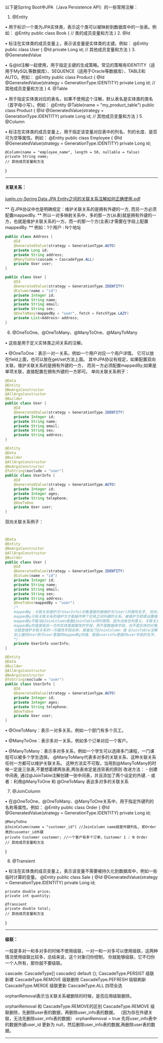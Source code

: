 
以下是Spring Boot中JPA（Java Persistence API）的一些常用注解：

1. @Entity

• 用于标识一个类为JPA实体类，表示这个类可以被映射到数据库中的一张表。例如：
@Entity
public class Book {
// 类的成员变量和方法
}
2. @Id

• 标注在实体类的成员变量上，表示该变量是实体类的主键。例如：
@Entity
public class User {
@Id
private Long id;
// 其他成员变量和方法
}
3. @GeneratedValue

• 与@Id注解一起使用，用于指定主键的生成策略。常见的策略有IDENTITY（适用于MySQL等数据库）、SEQUENCE（适用于Oracle等数据库）、TABLE和AUTO。例如：
@Entity
public class Product {
@Id
@GeneratedValue(strategy = GenerationType.IDENTITY)
private Long id;
// 其他成员变量和方法
}
4. @Table

• 用于指定实体类对应的表名，如果不使用这个注解，默认表名是实体类的类名（首字母小写）。例如：
@Entity
@Table(name = "my_product_table")
public class Product {
@Id
@GeneratedValue(strategy = GenerationType.IDENTITY)
private Long id;
// 其他成员变量和方法
}
5. @Column

• 标注在实体类的成员变量上，用于指定该变量对应表中的列名、列的长度、是否可为空等属性。例如：
@Entity
public class Employee {
@Id
@GeneratedValue(strategy = GenerationType.IDENTITY)
private Long id;

    @Column(name = "employee_name", length = 50, nullable = false)
    private String name;
    // 其他成员变量和方法
}

---
#### 关联关系：

[juejin.cn-Spring Data JPA Entity之间的关联关系注解如何正确使用.pdf](juejin.cn-Spring%20Data%20JPA%20Entity%3F%3F%3F%3F%3F%3F%3F%3F%3F%3F%3F%3F%3F%3F%3F.pdf)

** 在JPA协议中也是明确规定：维护关联关系的是拥有外键的一方, 而另一方必须配置mappedBy.
** 所以一对多映射关系中，多的那一方(从表)就是拥有外键的一方，也就是维护关联关系的一方。而一的那一个方(主表)才需要在字段上配置mappedBy.
** 例如：1个用户 : N个地址
```java
public class Address {
    @Id
    @GeneratedValue(strategy = GenerationType.AUTO)
    private Long id;
    private String address;
    @ManyToOne(cascade = CascadeType.ALL)
    private User user;
}

public class User {
    @Id
    @GeneratedValue(strategy = GenerationType.IDENTITY)
    @Column(name = "id")
    private Integer id;
    private String name;
    private String email;
    private String sex;
    @OneToMany(mappedBy = "user", fetch = FetchType.LAZY)
    private List<Address> address;
} 
```


6. @OneToOne、@OneToMany、@ManyToOne、@ManyToMany

• 这些是用于定义实体类之间关系的注解。

• @OneToOne：表示一对一关系，例如一个用户对应一个用户详情。
它可以放在field上面，也可以放在get/set方法上面。 其中JPA协议有规定，如果配置双向关联，维护关联关系的是拥有外键的一方，
而另一方必须配置mappedBy;如果是单项关联，直接配置在拥有外键的一方即可。
单向关联关系例子：

```java
@Data
@Entity
@NoArgsConstructor
@AllArgsConstructor
@Builder
public class User {
    @Id
    @GeneratedValue(strategy = GenerationType.IDENTITY)
    private Integer id;
    private String name;
    private String email;
    private String sex;
    private String address;
}

@Entity
@Data
@Builder
@AllArgsConstructor
@NoArgsConstructor
@ToString(exclude = "user")
public class UserInfo {
    @Id
    @GeneratedValue(strategy = GenerationType.AUTO)
    private Integer id;
    private Integer ages;
    private String telephone;
    @OneToOne
    private User user;
}
```
双向关联关系例子：
```java


@Data
@Entity
@NoArgsConstructor
@AllArgsConstructor
@Builder
public class User {
    @Id
    @GeneratedValue(strategy = GenerationType.IDENTITY)
    @Column(name = "id")
    private Integer id;
    private String name;
    private String email;
    private String sex;
    private String address;
    @OneToOne(mappedBy = "user") 
    /*
    mappedBy：关联关系维护方(UserInfo)对象里面的被维护方(User)的属性名字, 双向关联的时候必填。
    mappedBy只有关联关系的维护方才能操作两个实体之间外键的关系。被维护方即使设置维护方属性进行存储也不会更新外键关联。
    mappedBy不能与@JoinColumn或者@JoinTable同时使用，因为没有任何意义，关联关系不在这里面维护。
    mappedBy的值是指另一方的实体里面属性的字段，而不是数据库字段，也不是实体的对象的名字。
    也就是维护关联关系的一方属性字段名称，或者加了@JoinColumn 或 @JoinTable注解的属性字段名称。
    如上面的User例子user里面的mappedBy的值，就是userinfo里面的user字段的名字。
    */
    private UserInfo userInfo;
}

@Entity
@Data
@Builder
@AllArgsConstructor
@NoArgsConstructor
@ToString(exclude = "user")
public class UserInfo {
    @Id
    @GeneratedValue(strategy = GenerationType.AUTO)
    private Integer id;
    private Integer ages;
    private String telephone;
    @OneToOne
    private User user;
}
```



• @OneToMany：表示一对多关系，例如一个部门有多个员工。

• @ManyToOne：表示多对一关系，例如多个订单对应一个客户。

• @ManyToMany：表示多对多关系，例如一个学生可以选择多门课程，一门课程可以被多个学生选择。
@ManyToMany代表多对多的关联关系、这种关联关系任何一方都可以维护关联关系。
这种方法实不可取，当用到@ManyToMany的时候一定是三张表,不要想着建两张表,两张表肯定是违背表的原则
改进方法：
    - 创建中间表, 通过@JoinTable注解创建一张中间表，并且添加了两个设定的外键.
    - 或者：利用@ManyToOne 和 @OneToMany 表达多对多的关联关系

7. @JoinColumn

• 在@OneToOne、@OneToMany、@ManyToOne关系中，用于指定外键列的名称等属性。例如：
@Entity
public class Order {
@Id
@GeneratedValue(strategy = GenerationType.IDENTITY)
private Long id;

    @ManyToOne
    @JoinColumn(name = "customer_id") //JoinColumn name就是外键列名, 即Order表的cusomter_id外键
    private Customer customer; //一个客户有多个订单，Customer 1 : N Order
    // 其他成员变量和方法
}


8. @Transient

• 标注在实体类的成员变量上，表示该变量不需要被持久化到数据库中，例如一些临时计算的变量。
@Entity
public class Sale {
@Id
@GeneratedValue(strategy = GenerationType.IDENTITY)
private Long id;

    private double price;
    private int quantity;

    @Transient
    private double total;
    // 其他成员变量和方法
}


---
#### 级联：
一般是多对一和多对多的时候不使用级联，一对一和一对多可以使用级联，这两种情况使用级联比较多，总结来说，这个对象归你控制，
你就能够级联，它不归你一个人所有，那你就不要级联。

cascade: CascadeType[] cascade() default {};
CascadeType.PERSIST 级联新建
CascadeType.REMOVE 级联删除
CascadeType.PEFRESH 级联刷新
CascadeType.MERGE 级联更新
CascadeType.ALL 四项全选

orphanRemoval表示当关联关系被删除的时候，是否应用级联删除。

orphanRemoval 和 CascadeType.REMOVE的区别
CascadeType.REMOVE 级联删除，先删除user表的数据，再删除user_info表的数据。  （因为存在外键关联，无法先删除user_info表的数据）
orphanRemoval = true 先将user_info表中的数据外键user_id 更新为 null，然后删除user_info表的数据,再删除user表的数据。


---